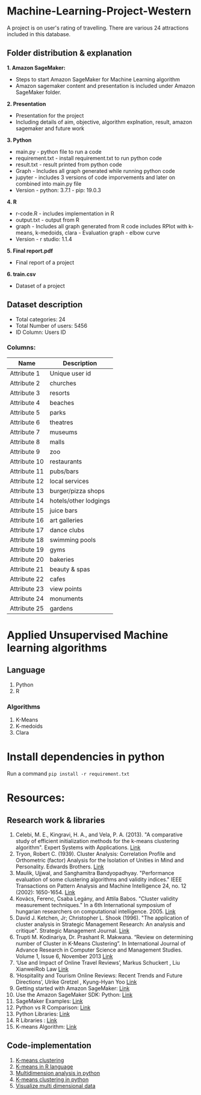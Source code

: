 # Machine-Learning-Project-Western

A project is on user's rating of travelling. There are various 24 attractions included in this database.

## Folder distribution & explanation

**1. Amazon SageMaker:**

- Steps to start Amazon SageMaker for Machine Learning algorithm
- Amazon sagemaker content and presentation is included under Amazon SageMaker folder.

**2. Presentation**

- Presentation for the project
- Including details of aim, objective, algorithm explnation, result, amazon sagemaker and future work

**3. Python**

- main.py - python file to run a code
- requirement.txt - install requirement.txt to run python code
- result.txt - result printed from python code
- Graph - Includes all graph generated while running python code
- jupyter - includes 3 versions of code imporvements and later on combined into main.py file
- Version - python: 3.7.1 - pip: 19.0.3

**4. R**

- r-code.R - includes implementation in R
- output.txt - output from R
- graph - Includes all graph generated from R code includes RPlot with k-means, k-medoids, clara - Evaluation graph - elbow curve
- Version - r studio: 1.1.4

**5. Final report.pdf**

- Final report of a project

**6. train.csv**

- Dataset of a project

## Dataset description

- Total categories: 24
- Total Number of users: 5456
- ID Column: Users ID

### Columns:

| Name | Description |
| --- | --- |
| Attribute 1 | Unique user id |
| Attribute 2 | churches |
| Attribute 3 | resorts |
| Attribute 4 | beaches |
| Attribute 5 | parks |
| Attribute 6 | theatres |
| Attribute 7 | museums |
| Attribute 8 | malls |
| Attribute 9 | zoo |
| Attribute 10 | restaurants |
| Attribute 11 | pubs/bars |
| Attribute 12 | local services |
| Attribute 13 | burger/pizza shops |
| Attribute 14 | hotels/other lodgings |
| Attribute 15 | juice bars |
| Attribute 16 | art galleries |
| Attribute 17 | dance clubs |
| Attribute 18 | swimming pools |
| Attribute 19 | gyms |
| Attribute 20 | bakeries |
| Attribute 21 | beauty & spas |
| Attribute 22 | cafes |
| Attribute 23 | view points |
| Attribute 24 | monuments |
| Attribute 25 | gardens |

# Applied Unsupervised Machine learning algorithms

## Language

1. Python
2. R

### Algorithms

1. K-Means
2. K-medoids
3. Clara

# Install dependencies in python

Run a command `pip install -r requirement.txt`

# Resources:

## Research work & libraries

1. Celebi, M. E., Kingravi, H. A., and Vela, P. A. (2013). "A comparative study of efficient initialization methods for the k-means clustering algorithm". Expert Systems with Applications. [Link](https://arxiv.org/abs/1209.1960)
2. Tryon, Robert C. (1939). Cluster Analysis: Correlation Profile and Orthometric (factor) Analysis for the Isolation of Unities in Mind and Personality. Edwards Brothers. [Link](https://www.scirp.org/(S(i43dyn45teexjx455qlt3d2q))/reference/ReferencesPapers.aspx?ReferenceID=1866589)
3. Maulik, Ujjwal, and Sanghamitra Bandyopadhyay. "Performance evaluation of some clustering algorithms and validity indices." IEEE Transactions on Pattern Analysis and Machine Intelligence 24, no. 12 (2002): 1650-1654. [Link](https://pdfs.semanticscholar.org/3f78/ef83659c501e84b9c9be88d0a85081c42de6.pdf)
4. Kovács, Ferenc, Csaba Legány, and Attila Babos. "Cluster validity measurement techniques." In a 6th International symposium of hungarian researchers on computational intelligence. 2005. [Link](https://imada.sdu.dk/Research/EDML/)
5. David J. Ketchen, Jr; Christopher L. Shook (1996). "The application of cluster analysis in Strategic Management Research: An analysis and critique". Strategic Management Journal. [Link](https://onlinelibrary.wiley.com/doi/abs/10.1002/%28SICI%291097-0266%28199606%2917:6%3C441::AID-SMJ819%3E3.0.CO;2-G)
6. Trupti M. Kodinariya, Dr. Prashant R. Makwana. “Review on determining number of Cluster in K-Means Clustering”. In International Journal of Advance Research in Computer Science and Management Studies. Volume 1, Issue 6, November 2013 [Link](http://docplayer.net/22058503-Review-on-determining-number-of-cluster-in-k-means-clustering.html)
7. ‘Use and Impact of Online Travel Reviews’, Markus Schuckert , Liu XianweiRob Law [Link](https://ieeexplore.ieee.org/document/8635080)
8. ‘Hospitality and Tourism Online Reviews: Recent Trends and Future Directions’, Ulrike Gretzel , Kyung-Hyan Yoo [Link](https://www.researchgate.net/publication/221357282_Use_and_Impact_of_Online_Travel_Reviews)
9. Getting started with Amazon SageMaker: [Link](https://aws.amazon.com/sagemaker/)
10. Use the Amazon SageMaker SDK: Python: [Link](https://github.com/aws/sagemaker-python-sdk)
11. SageMaker Examples: [Link](https://github.com/awslabs/amazon-sagemakerexamples)
12. Python vs R Comparison: [Link](https://www.dataquest.io/blog/python-vs-r/)
13. Python Libraries: [Link](https://docs.python.org/3/library/)
14. R Libraries : [Link](https://www.datacamp.com/community/tutorials/r-packages-guide)
15. K-means Algorithm: [Link](https://towardsdatascience.com/understanding-k-means-clustering-in-machine-learning-6a6e67336aa1)

## Code-implementation

1. [K-means clustering](https://mubaris.com/posts/kmeans-clustering/)
2. [K-means in R language](https://www.datacamp.com/community/tutorials/k-means-clustering-r)
3. [Multidimension analysis in python](https://www.geeksforgeeks.org/multidimensional-data-analysis-in-python/)
4. [K-means clustering in python](https://stepupanalytics.com/k-means-clustering-algorithm/)
5. [Visualize multi dimensional data](https://towardsdatascience.com/the-art-of-effective-visualization-of-multi-dimensional-data-6c7202990c57)
